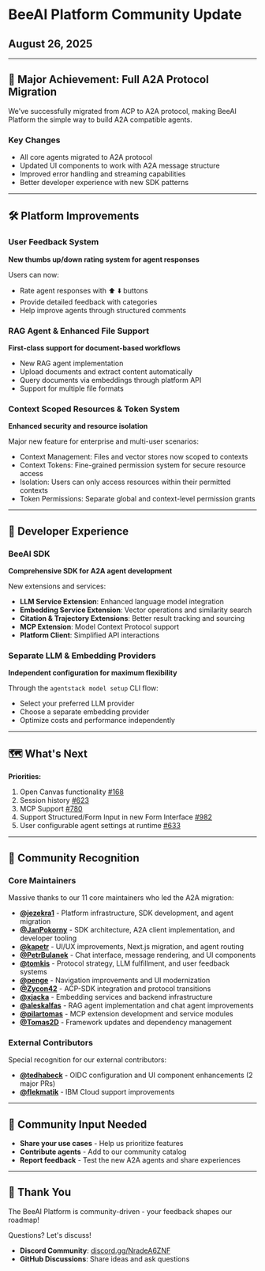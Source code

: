 # BeeAI Platform Community Update

## August 26, 2025

---

## 🚀 Major Achievement: Full A2A Protocol Migration

We've successfully migrated from ACP to A2A protocol, making BeeAI Platform the simple way to build A2A compatible agents.

### Key Changes

- All core agents migrated to A2A protocol
- Updated UI components to work with A2A message structure
- Improved error handling and streaming capabilities
- Better developer experience with new SDK patterns

---

## 🛠️ Platform Improvements

### User Feedback System
**New thumbs up/down rating system for agent responses**

Users can now:
- Rate agent responses with ⬆️ ⬇️ buttons
- Provide detailed feedback with categories
- Help improve agents through structured comments

### RAG Agent & Enhanced File Support
**First-class support for document-based workflows**

- New RAG agent implementation
- Upload documents and extract content automatically
- Query documents via embeddings through platform API
- Support for multiple file formats

### Context Scoped Resources & Token System
**Enhanced security and resource isolation**

Major new feature for enterprise and multi-user scenarios:
- Context Management: Files and vector stores now scoped to contexts
- Context Tokens: Fine-grained permission system for secure resource access
- Isolation: Users can only access resources within their permitted contexts
- Token Permissions: Separate global and context-level permission grants

---

## 🔧 Developer Experience

### BeeAI SDK
**Comprehensive SDK for A2A agent development**

New extensions and services:
- **LLM Service Extension**: Enhanced language model integration
- **Embedding Service Extension**: Vector operations and similarity search
- **Citation & Trajectory Extensions**: Better result tracking and sourcing
- **MCP Extension**: Model Context Protocol support
- **Platform Client**: Simplified API interactions

### Separate LLM & Embedding Providers
**Independent configuration for maximum flexibility**

Through the `agentstack model setup` CLI flow:
- Select your preferred LLM provider
- Choose a separate embedding provider
- Optimize costs and performance independently

---

## 🗺️ What's Next

**Priorities:**
1. Open Canvas functionality [#168](https://github.com/i-am-bee/agentstack/issues/168)
2. Session history [#623](https://github.com/i-am-bee/agentstack/issues/623)
3. MCP Support [#780](https://github.com/i-am-bee/agentstack/issues/780)
4. Support Structured/Form Input in new Form Interface [#982](https://github.com/i-am-bee/agentstack/issues/982)
5. User configurable agent settings at runtime [#633](https://github.com/i-am-bee/agentstack/issues/633)

---

## 🙏 Community Recognition

### Core Maintainers
Massive thanks to our 11 core maintainers who led the A2A migration:
- **[@jezekra1](https://github.com/jezekra1)** - Platform infrastructure, SDK development, and agent migration
- **[@JanPokorny](https://github.com/JanPokorny)** - SDK architecture, A2A client implementation, and developer tooling
- **[@kapetr](https://github.com/kapetr)** - UI/UX improvements, Next.js migration, and agent routing
- **[@PetrBulanek](https://github.com/PetrBulanek)** - Chat interface, message rendering, and UI components
- **[@tomkis](https://github.com/tomkis)** - Protocol strategy, LLM fulfillment, and user feedback systems
- **[@penge](https://github.com/penge)** - Navigation improvements and UI modernization
- **[@Zycon42](https://github.com/Zycon42)** - ACP-SDK integration and protocol transitions
- **[@xjacka](https://github.com/xjacka)** - Embedding services and backend infrastructure
- **[@aleskalfas](https://github.com/aleskalfas)** - RAG agent implementation and chat agent improvements
- **[@pilartomas](https://github.com/pilartomas)** - MCP extension development and service modules
- **[@Tomas2D](https://github.com/Tomas2D)** - Framework updates and dependency management

### External Contributors
Special recognition for our external contributors:
- **[@tedhabeck](https://github.com/tedhabeck)** - OIDC configuration and UI component enhancements (2 major PRs)
- **[@flekmatik](https://github.com/flekmatik)** - IBM Cloud support improvements

---

## 💬 Community Input Needed

- **Share your use cases** - Help us prioritize features
- **Contribute agents** - Add to our community catalog
- **Report feedback** - Test the new A2A agents and share experiences

---

## 🙏 Thank You

The BeeAI Platform is community-driven - your feedback shapes our roadmap!

Questions? Let's discuss!
- **Discord Community**: [discord.gg/NradeA6ZNF](https://discord.gg/NradeA6ZNF)
- **GitHub Discussions**: Share ideas and ask questions
